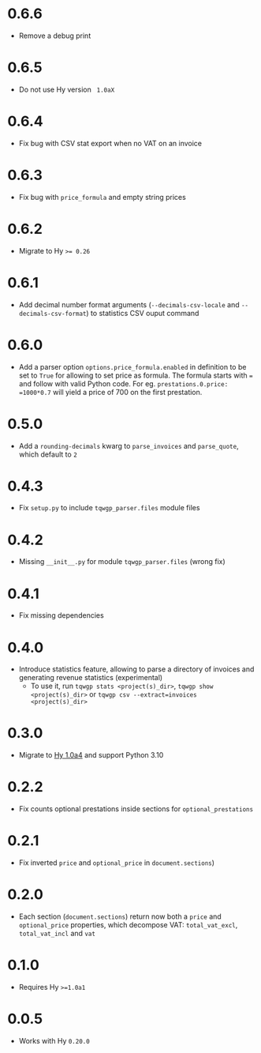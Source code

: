 # 0.6.6

* Remove a debug print

# 0.6.5

* Do not use Hy version ` 1.0aX`

# 0.6.4

* Fix bug with CSV stat export when no VAT on an invoice

# 0.6.3

* Fix bug with `price_formula` and empty string prices

# 0.6.2

* Migrate to Hy `>= 0.26`

# 0.6.1

* Add decimal number format arguments (`--decimals-csv-locale` and `--decimals-csv-format`) to statistics CSV ouput command

# 0.6.0

* Add a parser option `options.price_formula.enabled` in definition to be set to `True` for allowing to set price as formula. The formula starts with `=` and follow with valid Python code. For eg. `prestations.0.price: =1000*0.7` will yield a price of 700 on the first prestation.

# 0.5.0

* Add a `rounding-decimals` kwarg to `parse_invoices` and `parse_quote`, which default to `2`

# 0.4.3

* Fix `setup.py` to include `tqwgp_parser.files` module files

# 0.4.2

* Missing `__init__.py` for module `tqwgp_parser.files` (wrong fix)

# 0.4.1

* Fix missing dependencies

# 0.4.0

* Introduce statistics feature, allowing to parse a directory of invoices and generating revenue statistics (experimental)
    * To use it, run `tqwgp stats <project(s)_dir>`, `tqwgp show <project(s)_dir>` or `tqwgp csv --extract=invoices <project(s)_dir>`

# 0.3.0

* Migrate to [Hy 1.0a4](https://github.com/hylang/hy/releases/tag/1.0a4) and support Python 3.10

# 0.2.2

* Fix counts optional prestations inside sections for `optional_prestations`

# 0.2.1

* Fix inverted `price` and `optional_price` in `document.sections`)

# 0.2.0

* Each section (`document.sections`) return now both a `price` and `optional_price` properties, which decompose VAT: `total_vat_excl`, `total_vat_incl` and `vat`

# 0.1.0

* Requires Hy `>=1.0a1`

# 0.0.5

* Works with Hy `0.20.0`
